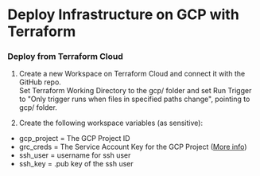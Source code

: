 # Deploy Infrastructure on GCP with Terraform

### Deploy from Terraform Cloud

01. Create a new Workspace on Terraform Cloud and connect it with the GitHub repo.  
Set Terraform Working Directory to the gcp/ folder and set Run Trigger to "Only trigger runs when files in specified paths change", pointing to gcp/ folder.


02. Create the following workspace variables (as sensitive):
- gcp_project = The GCP Project ID
- grc_creds   = The Service Account Key for the GCP Project ([More info](https://stackoverflow.com/questions/68290090/set-up-google-cloud-platform-gcp-authentication-for-terraform-cloud))
- ssh_user = username for ssh user
- ssh_key  = .pub key of the ssh user
